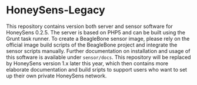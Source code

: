 # HoneySens-Legacy
This repository contains version both server and sensor software for HoneySens 0.2.5. The server is based on PHP5 and can be built using the Grunt task runner. To create a BeagleBone sensor image, please rely on the official image build scripts of the BeagleBone project and integrate the sensor scripts manually. Further documentation on installation and usage of this software is available under `sensor/docs`. This repository will be replaced by HoneySens version 1.x later this year, which then contains more elaborate documentation and build sripts to support users who want to set up their own private HoneySens network.


